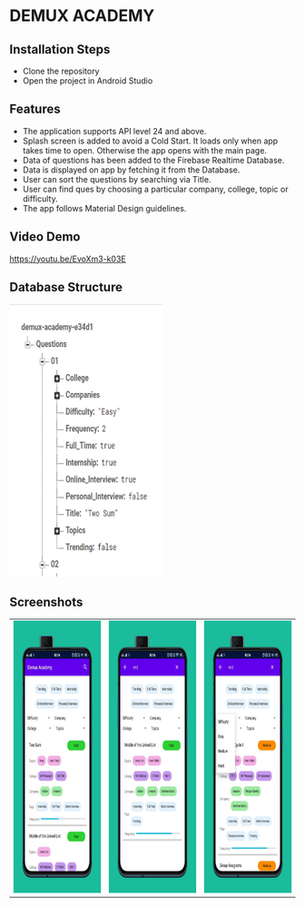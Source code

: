 # DEMUX ACADEMY

## Installation Steps

 * Clone the repository
 * Open the project in Android Studio

## Features

* The application supports API level 24 and above.
* Splash screen is added to avoid a Cold Start. It loads only when app takes time to open. Otherwise the app opens with the main page.
* Data of questions has been added to the Firebase Realtime Database.
* Data is displayed on app by fetching it from the Database.
* User can sort the questions by searching via Title.
* User can find ques by choosing a particular company, college, topic or difficulty.
* The app follows Material Design guidelines.


## Video Demo
https://youtu.be/EvoXm3-k03E

## Database Structure

<img src="https://github.com/sanchi0204/Demux-App/blob/master/Screenshots/db.PNG" width=270 height=480>

## Screenshots

<table>   
  <tr>
    <td><img src="https://github.com/sanchi0204/Demux-App/blob/master/Screenshots/1.jpeg" width=270 height=480></td>
    <td><img src="https://github.com/sanchi0204/Demux-App/blob/master/Screenshots/2.jpeg" width=270 height=480></td>
    <td><img src="https://github.com/sanchi0204/Demux-App/blob/master/Screenshots/3.jpeg" width=270 height=480></td>
  </tr>
 </table>



